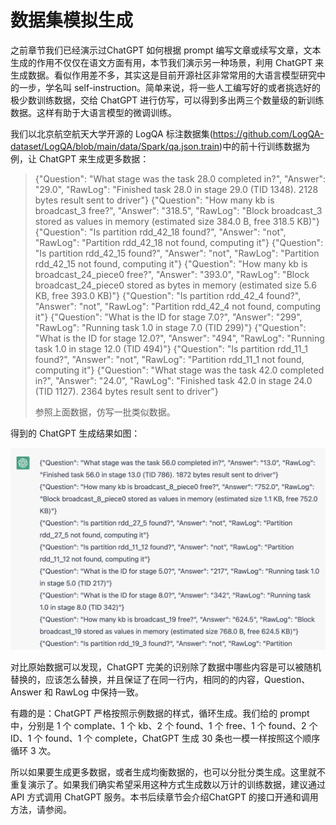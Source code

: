 # 数据集模拟生成

之前章节我们已经演示过ChatGPT 如何根据 prompt 编写文章或续写文章，文本生成的作用不仅仅在语文方面有用，本节我们演示另一种场景，利用 ChatGPT 来生成数据。看似作用差不多，其实这是目前开源社区非常常用的大语言模型研究中的一步，学名叫 self-instruction。简单来说，将一些人工编写好的或者挑选好的极少数训练数据，交给 ChatGPT 进行仿写，可以得到多出两三个数量级的新训练数据。这样有助于大语言模型的微调训练。

我们以北京航空航天大学开源的 LogQA 标注数据集(https://github.com/LogQA-dataset/LogQA/blob/main/data/Spark/qa.json.train)中的前十行训练数据为例，让 ChatGPT 来生成更多数据：

> {"Question": "What stage was the task 28.0 completed in?", "Answer": "29.0", "RawLog": "Finished task 28.0 in stage 29.0 (TID 1348). 2128 bytes result sent to driver"}
> {"Question": "How many kb is broadcast_3 free?", "Answer": "318.5", "RawLog": "Block broadcast_3 stored as values in memory (estimated size 384.0 B, free 318.5 KB)"}
> {"Question": "Is partition rdd_42_18 found?", "Answer": "not", "RawLog": "Partition rdd_42_18 not found, computing it"}
> {"Question": "Is partition rdd_42_15 found?", "Answer": "not", "RawLog": "Partition rdd_42_15 not found, computing it"}
> {"Question": "How many kb is broadcast_24_piece0 free?", "Answer": "393.0", "RawLog": "Block broadcast_24_piece0 stored as bytes in memory (estimated size 5.6 KB, free 393.0 KB)"}
> {"Question": "Is partition rdd_42_4 found?", "Answer": "not", "RawLog": "Partition rdd_42_4 not found, computing it"}
> {"Question": "What is the ID for stage 7.0?", "Answer": "299", "RawLog": "Running task 1.0 in stage 7.0 (TID 299)"}
> {"Question": "What is the ID for stage 12.0?", "Answer": "494", "RawLog": "Running task 1.0 in stage 12.0 (TID 494)"}
> {"Question": "Is partition rdd_11_1 found?", "Answer": "not", "RawLog": "Partition rdd_11_1 not found, computing it"}
> {"Question": "What stage was the task 42.0 completed in?", "Answer": "24.0", "RawLog": "Finished task 42.0 in stage 24.0 (TID 1127). 2364 bytes result sent to driver"}
> 
> 参照上面数据，仿写一批类似数据。

得到的 ChatGPT 生成结果如图：

![](/images/awesome/generate-data.png)

对比原始数据可以发现，ChatGPT 完美的识别除了数据中哪些内容是可以被随机替换的，应该怎么替换，并且保证了在同一行内，相同的的内容，Question、Answer 和 RawLog 中保持一致。

有趣的是：ChatGPT 严格按照示例数据的样式，循环生成。我们给的 prompt 中，分别是 1 个 complate、1 个 kb、2 个 found、1 个 free、1 个 found、2 个 ID、1 个 found、1 个 complete，ChatGPT 生成 30 条也一模一样按照这个顺序循环 3 次。

所以如果要生成更多数据，或者生成均衡数据的，也可以分批分类生成。这里就不重复演示了。如果我们确实希望采用这种方式生成数以万计的训练数据，建议通过 API 方式调用 ChatGPT 服务。本书后续章节会介绍ChatGPT 的接口开通和调用方法，请参阅。

